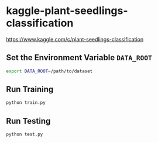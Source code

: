 # kaggle-plant-seedlings-classification

https://www.kaggle.com/c/plant-seedlings-classification

## Set the Environment Variable `DATA_ROOT`

```bash
export DATA_ROOT=/path/to/dataset
```

## Run Training

```bash
python train.py
```

## Run Testing

```bash
python test.py
```
